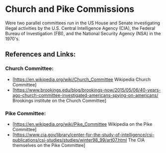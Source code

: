 # Church and Pike Commissions
Were two parallel committees run in the US House and Senate investigating illegal activities by the U.S. Central Intelligence Agency (CIA), the Federal Bureau of Investigation (FBI), and the National Security Agency (NSA) in the 1970's.
 
 
## References and Links:

### Church Committee:

* [https://en.wikipedia.org/wiki/Church_Committee Wikipedia Church Committee]
* [https://www.brookings.edu/blog/brookings-now/2015/05/06/40-years-ago-church-committee-investigated-americans-spying-on-americans/ Brookings institute on the Church Committee]

### Pike Committee:

* [https://en.wikipedia.org/wiki/Pike_Committee Wikipedia on the Pike Committee]
* [https://www.cia.gov/library/center-for-the-study-of-intelligence/csi-publications/csi-studies/studies/winter98_99/art07.html The CIA themselves on the Pike Committee]
